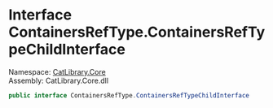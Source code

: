 ﻿# Interface ContainersRefType.ContainersRefTypeChildInterface

Namespace: [CatLibrary.Core](CatLibrary.Core.md)  
Assembly: CatLibrary.Core.dll

```csharp
public interface ContainersRefType.ContainersRefTypeChildInterface
```

